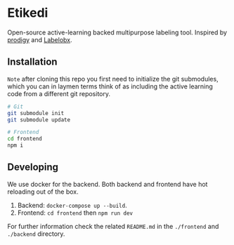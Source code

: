 # Etikedi

Open-source active-learning backed multipurpose labeling tool.
Inspired by [prodigy](https://prodi.gy/demo) and [Labelobx](https://labelbox.com/).

## Installation

`Note` after cloning this repo you first need to initialize the git submodules, which you can in laymen terms think of as including the active learning code from a different git repository.

```bash
# Git
git submodule init
git submodule update

# Frontend
cd frontend
npm i
```

## Developing

We use docker for the backend.
Both backend and frontend have hot reloading out of the box.

1. Backend: `docker-compose up --build`.
2. Frontend: `cd frontend` then `npm run dev`

For further information check the related `README.md` in the `./frontend` and `./backend` directory.
